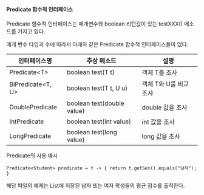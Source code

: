 #### Predicate 함수적 인터페이스

Predicate 함수적 인터페이스는 매개변수와 boolean 리턴값이 있는 testXXX() 메소드를 가지고 있다.

매개 변수 타입과 수에 따라서 아래와 같은 Predicate 함수적 인터페이스들이 있다.

| 인터페이스명      | 추상 메소드                | 설명                   |
| ----------------- | -------------------------- | ---------------------- |
| Predicate\<T>     | boolean test(T t)          | 객체 T를 조사          |
| BiPredicate<T, U> | boolean test(T t, U u)     | 객체 T와 U를 비교 조사 |
| DoublePredicate   | boolean test(double value) | double 값을 조사       |
| IntPredicate      | boolean test(int value)    | int 값을 조사          |
| LongPredicate     | boolean test(long value)   | long 값을 조사         |

Predicate의 사용 예시

`Predicate<Student> predicate = t -> { return t.getSex().equals("남자"); }`

해당 파일의 예제는 List에 저장된 남자 또는 여자 학생들의 평균 점수를 출력한다.
